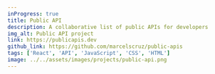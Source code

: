 ```yaml
---
inProgress: true
title: Public API
description: A collaborative list of public APIs for developers
img_alt: Public API project
link: https://publicapis.dev
github_link: https://github.com/marcelscruz/public-apis
tags: ['React', 'API', 'JavaScript', 'CSS', 'HTML']
image: ../../assets/images/projects/public-api.png
---
```

